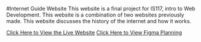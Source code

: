 #Internet Guide Website
This website is a final project for IS117, intro to Web Development. This website is a combination of two websites previously made.
This website discusses the history of the internet and how it works.

[Click Here to View the Live Website](https://leslietepale.github.io/InternetInfo-IS117sp21/)
[Click Here to View Figma Planning](https://www.figma.com/file/xvJBdhvSRUlAmdxm4R0pA3/InternetInfoWebsite?node-id=0%3A1)